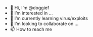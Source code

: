 - 👋 Hi, I’m @doggief
- 👀 I’m interested in ...
- 🌱 I’m currently learning virus/exploits
- 💞️ I’m looking to collaborate on ...
- 📫 How to reach me 

<!---
doggief/doggief is a ✨ special ✨ repository because its `README.md` (this file) appears on your GitHub profile.
You can click the Preview link to take a look at your changes.
--->
